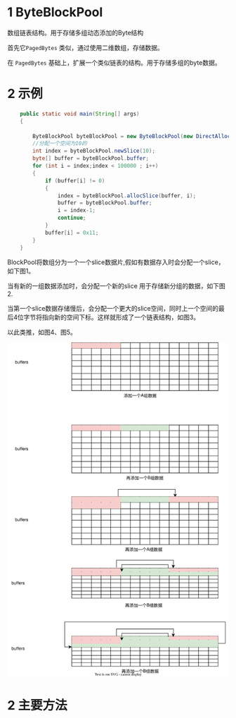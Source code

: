 # 1 ByteBlockPool

数组链表结构。用于存储多组动态添加的Byte结构

首先它`PagedBytes` 类似，通过使用二维数组，存储数据。

在 `PagedBytes` 基础上，扩展一个类似链表的结构。用于存储多组的byte数据。



# 2 示例

```java
    public static void main(String[] args)
    {

        ByteBlockPool byteBlockPool = new ByteBlockPool(new DirectAllocator());
        //分配一个空间为10的
        int index = byteBlockPool.newSlice(10);
        byte[] buffer = byteBlockPool.buffer;
        for (int i = index;index < 100000 ; i++)
        {
            if (buffer[i] != 0)
            {
                index = byteBlockPool.allocSlice(buffer, i);
                buffer = byteBlockPool.buffer;
                i = index-1;
                continue;
            }
            buffer[i] = 0x11;
        }
    }
```



BlockPool将数组分为一个一个slice数据片,假如有数据存入时会分配一个slice，如下图1。

当有新的一组数据添加时，会分配一个新的slice 用于存储新分组的数据，如下图2.

当第一个slice数据存储慢后，会分配一个更大的slice空间，同时上一个空间的最后4位字节将指向新的空间下标。这样就形成了一个链表结构，如图3。

以此类推，如图4、图5。



![ByteBlocPool](ByteBlocPool.svg)



# 2 主要方法
